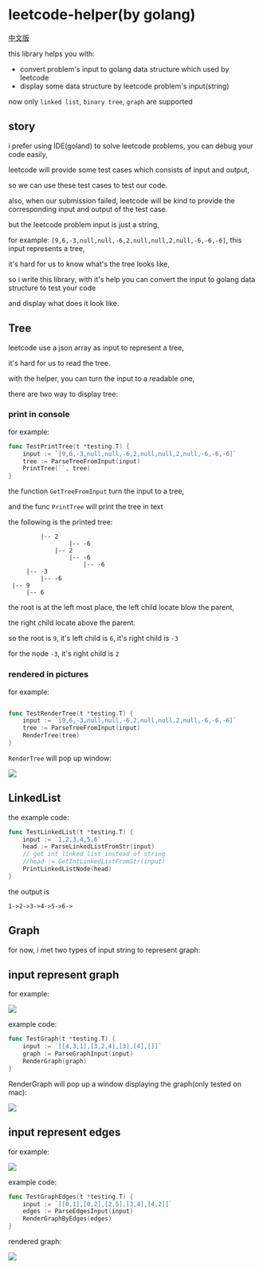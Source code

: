 # leetcode-helper(by golang)

[中文版](./README_CN.md)

this library helps you with:

- convert problem's input to golang data structure which used by leetcode
- display some data structure by leetcode problem's input(string)

now only `linked list`, `binary tree`, `graph` are supported

## story

i prefer using IDE(goland) to solve leetcode problems, you can debug your code easily,

leetcode will provide some test cases which consists of input and output,

so we can use these test cases to test our code.

also, when our submission failed, leetcode will be kind to provide the corresponding input and output of the test case.

but the leetcode problem input is just a string,

for example: `[9,6,-3,null,null,-6,2,null,null,2,null,-6,-6,-6]`, this input represents a tree,

it's hard for us to know what's the tree looks like, 

so i write this library, with it's help you can convert the input to golang data structure to test your code

and display what does it look like.



## Tree

leetcode use a json array as input to represent a tree,

it's hard for us to read the tree.

with the helper, you can turn the input to a readable one,

there are two way to display tree:


### print in console

for example:

```go
func TestPrintTree(t *testing.T) {
	input := `[9,6,-3,null,null,-6,2,null,null,2,null,-6,-6,-6]`
	tree := ParseTreeFromInput(input)
	PrintTree(``, tree)
}
```

the function `GetTreeFromInput` turn the input to a tree,

and the func `PrintTree` will print the tree in text

the following is the printed tree:

```
         |-- 2
                 |-- -6
             |-- 2
                 |-- -6
                     |-- -6
     |-- -3
         |-- -6
 |-- 9
     |-- 6
```

the root is at the left most place, the left child locate blow the parent, 

the right child locate above the parent.

so the root is `9`, it's left child is `6`, it's right child is `-3`

for the node `-3`, it's right child is `2`

### rendered in pictures

for example:

```go

func TestRenderTree(t *testing.T) {
	input := `[9,6,-3,null,null,-6,2,null,null,2,null,-6,-6,-6]`
	tree := ParseTreeFromInput(input)
	RenderTree(tree)
}
```

`RenderTree` will pop up window:

![](./images/pop-up-window-tree.png)


## LinkedList

the example code:

```go
func TestLinkedList(t *testing.T) {
	input := `1,2,3,4,5,6`
	head := ParseLinkedListFromStr(input)
	// get int linked list instead of string
	//head := GetIntLinkedListFromStr(input)
	PrintLinkedListNode(head)
}
```

the output is 
```
1->2->3->4->5->6->
```


## Graph

for now, i met two types of input string to represent graph:

## input represent graph


for example: 

![](./images/graph_example.png)


example code:

```go
func TestGraph(t *testing.T) {
	input := `[[4,3,1],[3,2,4],[3],[4],[]]`
	graph := ParseGraphInput(input)
	RenderGraph(graph)
}
```
RenderGraph will pop up a window  displaying the graph(only tested on mac):

![](./images/pop-up-window.png)

## input represent edges

for example:

![](./images/edges.png)

example code:

```go
func TestGraphEdges(t *testing.T) {
	input := `[[0,1],[0,2],[2,5],[3,4],[4,2]]`
	edges := ParseEdgesInput(input)
	RenderGraphByEdges(edges)
}
```

rendered graph:

![](./images/pop-up-window1.png)
